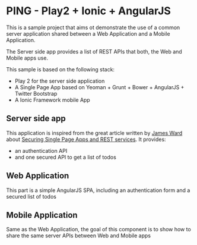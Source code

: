 PING - Play2 + Ionic + AngularJS
===============================

This is a sample project that aims ot demonstrate the use of a common server application shared between a Web Application and a Mobile Application.

The Server side app provides a list of REST APIs that both, the Web and Mobile apps use.

This sample is based on the following stack:
- Play 2 for the server side application
- A Single Page App based on Yeoman + Grunt + Bower + AngularJS + Twitter Bootstrap
- A Ionic Framework mobile App

Server side app
---------------
This application is inspired from the great article written by [James Ward](https://twitter.com/_JamesWard) about [Securing Single Page Apps and REST services](http://www.jamesward.com/2013/05/13/securing-single-page-apps-and-rest-services).
It provides:
- an authentication API
- and one secured API to get a list of todos

Web Application
---------------
This part is a simple AngularJS SPA, including an authentication form and a secured list of todos

Mobile Application
------------------
Same as the Web Application, the goal of this component is to show how to share the same server APIs between Web and Mobile apps
